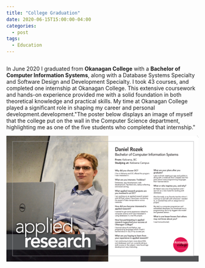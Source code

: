 ```yaml
---
title: "College Graduation"
date: 2020-06-15T15:00:00-04:00
categories:
  - post
tags:
  - Education
---
```


<div style="display: flex; align-items: center; flex-direction: column;">
  <div style="flex: 1;">
    <p>In June 2020 I graduated from <strong>Okanagan College</strong> with a <strong>Bachelor of Computer Information Systems</strong>, along with a Database Systems Specialty and Software Design and Development Specialty. I took 43 courses, and completed one internship at Okanagan College. This extensive coursework and hands-on experience provided me with a solid foundation in both theoretical knowledge and practical skills. My time at Okanagan College played a significant role in shaping my career and personal development.development."The poster below displays an image of myself that the college put on the wall in the Computer Science department, highlighting me as one of the five students who completed that internship."</p>
  </div>
  <div style="flex: 1; text-align: right;">
    <img src="/assets/images/researcherPoster.png" alt="Applied Research Poster">
  </div>
</div>
